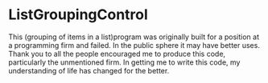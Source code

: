# ListGroupingControl
This (grouping of items in a list)program was originally built for a position at a programming firm and failed.
In the public sphere it may have better uses.
Thank you to all the people encouraged me to produce this code, particularly the unmentioned firm.
In getting me to write this code, my understanding of life has changed for the better.
